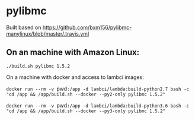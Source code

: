 # pylibmc

Built based on https://github.com/bxm156/pylibmc-manylinux/blob/master/.travis.yml

## On an machine with Amazon Linux:

`./build.sh pylibmc 1.5.2`

On a machine with docker and access to lambci images:

`docker run --rm -v `pwd`:/app -d lambci/lambda:build-python2.7 bash -c "cd /app && /app/build.sh --docker --py2-only pylibmc 1.5.2"`

`docker run --rm -v `pwd`:/app -d lambci/lambda:build-python3.6 bash -c "cd /app && /app/build.sh --docker --py3-only pylibmc 1.5.2"`
